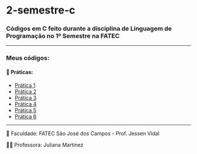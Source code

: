 # 2-semestre-c

### Códigos em C feito durante a disciplina de Linguagem de Programação no 1º Semestre na FATEC

***

### Meus códigos:

#### 📄 Práticas:

- [Prática 1](pratica-1)
- [Prática 2](pratica-2)
- [Prática 3](pratica-3)
- [Prática 4](pratica-4)
- [Prática 5](pratica-5)
- [Prática 6](pratica-6)

***

🏢 Faculdade: FATEC São José dos Campos - Prof. Jessen Vidal

👩‍🏫 Professora: Juliana Martinez
